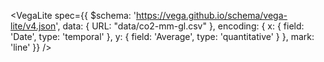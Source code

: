 <VegaLite
  spec={{
    $schema: 'https://vega.github.io/schema/vega-lite/v4.json',
    data: {
      URL: "data/co2-mm-gl.csv"
    },
    encoding: {
      x: {
        field: 'Date',
        type: 'temporal'
      },
      y: {
        field: 'Average',
        type: 'quantitative'
      }
    },
    mark: 'line'
  }}
/>

